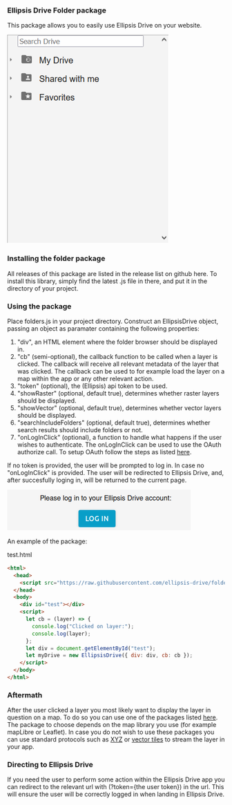 ### Ellipsis Drive Folder package

This package allows you to easily use Ellipsis Drive on your website.

![Gif of the folders package in action](https://github.com/ellipsis-drive/folders-package/blob/main/img/ellipsis_drive_demo.gif)

### Installing the folder package

All releases of this package are listed in the release list on github here. To install this library, simply find the latest .js file in there, and put it in the directory of your project.

### Using the package

Place folders.js in your project directory. Construct an EllipsisDrive object, passing an object as paramater containing the following properties:

1. "div", an HTML element where the folder browser should be displayed in.
2. "cb" (semi-optional), the callback function to be called when a layer is clicked. The callback will receive all relevant metadata of the layer that was clicked. The callback can be used to for example load the layer on a map within the app or any other relevant action.
3. "token" (optional), the (Ellipsis) api token to be used.
4. "showRaster" (optional, default true), determines whether raster layers should be displayed.
5. "showVector" (optional, default true), determines whether vector layers should be displayed.
6. "searchIncludeFolders" (optional, default true), determines whether search results should include folders or not.
7. "onLogInClick" (optional), a function to handle what happens if the user wishes to authenticate. The onLogInClick can be used to use the OAuth authorize call. To setup OAuth follow the steps as listed [here](https://docs.ellipsis-drive.com/developers/api-v3/oauth).

If no token is provided, the user will be prompted to log in. In case no "onLogInClick" is provided. The user will be redirected to Ellipsis Drive, and, after succesfully loging in, will be returned to the current page.

![Image of the log in prompt](https://github.com/ellipsis-drive/folders-package/blob/main/img/login.png)

An example of the package:

test.html

```html
<html>
  <head>
    <script src="https://raw.githubusercontent.com/ellipsis-drive/folders-package/npm-support/build/ellipsis-folders.js"></script>
  </head>
  <body>
    <div id="test"></div>
    <script>
      let cb = (layer) => {
        console.log("Clicked on layer:");
        console.log(layer);
      };
      let div = document.getElementById("test");
      let myDrive = new EllipsisDrive({ div: div, cb: cb });
    </script>
  </body>
</html>

```

### Aftermath
After the user clicked a layer you most likely want to display the layer in question on a map. To do so you can use one of the packages listed [here](https://github.com/ellipsis-drive). The package to choose depends on the map library you use (for example mapLibre or Leaflet). In case you do not wish to use these packages you can use standard protocols such as [XYZ](https://docs.ellipsis-drive.com/developers/api-v3/path-raster/timestamps/tile-service) or [vector tiles](https://docs.ellipsis-drive.com/developers/api-v3/ogc-protocols/mvt) to stream the layer in your app.

### Directing to Ellipsis Drive
If you need the user to perform some action within the Ellipsis Drive app you can redirect to the relevant url with (?token={the user token}) in the url. This will ensure the user will be correctly logged in when landing in Ellipsis Drive.
